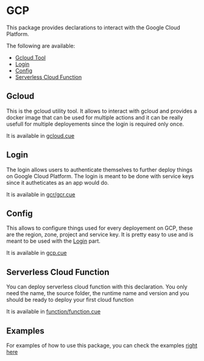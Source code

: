 # GCP

This package provides declarations to interact with the Google Cloud Platform.

The following are available:
- [Gcloud Tool](#gcloud)
- [Login](#login)
- [Config](#config)
- [Serverless Cloud Function](#serverless-cloud-function)


## Gcloud

This is the gcloud utility tool. It allows to interact with gcloud and provides a docker image that can be used for multiple actions and it can be really usefull for multiple deployements since the login is required only once.

It is available in [gcloud.cue](./gcloud.cue)

## Login

The login allows users to authenticate themselves to further deploy things on Google Cloud Platform.
The login is meant to be done with service keys since it autheticates as an app would do.

It is available in [gcr/gcr.cue](./gcr/gcr.cue)

## Config

This allows to configure things used for every deployement on GCP, these are the region, zone, project and service key.
It is pretty easy to use and is meant to be used with the [Login](#login) part.

It is available in [gcp.cue](./gcp.cue)

## Serverless Cloud Function

You can deploy serverless cloud function with this declaration.
You only need the name, the source folder, the runtime name and version and you should be ready to deploy your first cloud function

It is available in [function/function.cue](./function/function.cue)

## Examples

For examples of how to use this package, you can check the examples [right here](../examples/gcp/README.md)